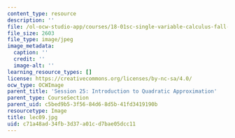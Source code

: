 ```yaml
---
content_type: resource
description: ''
file: /ol-ocw-studio-app/courses/18-01sc-single-variable-calculus-fall-2010/c71a48ad34fb3d37a01cd7bae05dcc11_lec09.jpg
file_size: 2603
file_type: image/jpeg
image_metadata:
  caption: ''
  credit: ''
  image-alt: ''
learning_resource_types: []
license: https://creativecommons.org/licenses/by-nc-sa/4.0/
ocw_type: OCWImage
parent_title: 'Session 25: Introduction to Quadratic Approximation'
parent_type: CourseSection
parent_uid: c5bed9b5-3f56-84d6-8d5b-41fd3419190b
resourcetype: Image
title: lec09.jpg
uid: c71a48ad-34fb-3d37-a01c-d7bae05dcc11
---
```

